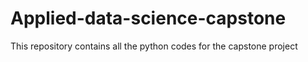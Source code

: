 # Applied-data-science-capstone
This repository contains all the python codes for the capstone project
